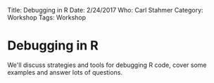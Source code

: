 Title: Debugging in R
Date: 2/24/2017
Who: Carl Stahmer
Category: Workshop
Tags: Workshop

# Debugging in R
We'll discuss strategies and tools for debugging R code, cover some examples
and answer lots of questions.
